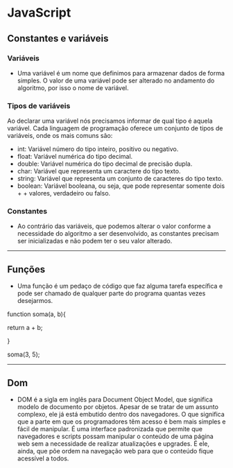 # JavaScript 
## Constantes e variáveis

### Variáveis
+ Uma variável é um nome que definimos para armazenar dados de forma simples. O valor de uma variável pode ser alterado no andamento do algoritmo, por isso o nome de variável.

### Tipos de variáveis
Ao declarar uma variável nós precisamos informar de qual tipo é aquela variável. Cada linguagem de programação oferece um conjunto de tipos de variáveis, onde os mais comuns são:

+ int: Variável número do tipo inteiro, positivo ou negativo.
+ float: Variável numérica do tipo decimal.
+ double: Variável numérica do tipo decimal de precisão dupla.
+ char: Variável que representa um caractere do tipo texto.
+ string: Variável que representa um conjunto de caracteres do tipo texto.
+ boolean: Variável booleana, ou seja, que pode representar somente dois + + valores, verdadeiro ou falso.

### Constantes
+ Ao contrário das variáveis, que podemos alterar o valor conforme a necessidade do algoritmo a ser desenvolvido, as constantes precisam ser inicializadas e não podem ter o seu valor alterado.

-------------

## Funções
+ Uma função é um pedaço de código que faz alguma tarefa específica e pode ser chamado de qualquer parte do programa quantas vezes desejarmos.

function soma(a, b){

   return a + b; 
   
   
   }

   soma(3, 5);

------------------

## Dom
+ DOM é a sigla em inglês para Document Object Model, que significa modelo de documento por objetos. Apesar de se tratar de um assunto complexo, ele já está embutido dentro dos navegadores. O que significa que a parte em que os programadores têm acesso é bem mais simples e fácil de manipular.
É uma interface padronizada que permite que navegadores e scripts possam manipular o conteúdo de uma página web sem a necessidade de realizar atualizações e upgrades. É ele, ainda, que põe ordem na navegação web para que o conteúdo fique acessível a todos.
